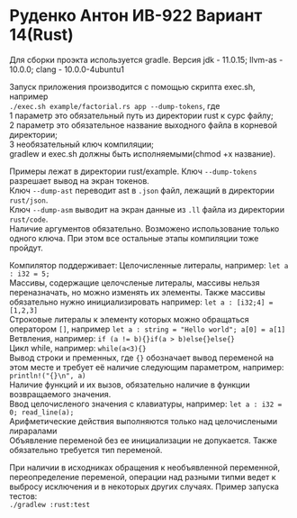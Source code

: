# Руденко Антон ИВ-922 Вариант 14(Rust)
Для сборки проэкта используется gradle.
Версия jdk - 11.0.15; llvm-as - 10.0.0; clang - 10.0.0-4ubuntu1

Запуск приложения производится с помощью скрипта exec.sh, например  
```./exec.sh example/factorial.rs app --dump-tokens```, где  
1 параметр это обязательный путь из директории rust к сурс файлу;  
2 параметр это обязательное название выходного файла в корневой директории;  
3 необязательный ключ компиляции;  
gradlew и exec.sh должны быть исполняемыми(chmod +x название).  

Примеры лежат в директории rust/example.
Ключ ```--dump-tokens``` разрешает вывод на экран токенов.  
Ключ ```--dump-ast``` переводит ast в ```.json``` файл, лежащий в директории ```rust/json```.  
Ключ ```--dump-asm``` выводит на экран данные из ```.ll``` файла из директории ```rust/code```.  
Наличие аргументов обязательно. Возможено использование только одного ключа. При этом все остальные этапы компиляции тоже пройдут.

Компилятор поддерживает:
Целочисленные литералы, например: 
```let a : i32 = 5;```   
Массивы, содержащие целочсленые литералы, массивы нельзя переназначать, но можно изменять их элементы. Также массивы обязательно нужно инициализировать например: ```let a : [i32;4] = [1,2,3]```  
Строковые литералы к элементу которых можно обращаться оператором ```[]```, например ```let a : string = "Hello world"; a[0] = a[1] ```   
Ветвления, например: ```if (a != b){}if(a > b)else{}else{} ```  
Цикл while, например: ```while(a<3){}```  
Вывод строки и пременных, где ```{}``` обозначает вывод переменой на этом месте и требует её наличие следующим параметром, например: ```println!("{}\n", a)```  
Наличие функций и их вызов, обязательно наличие в функции возвращаемого значения.  
Ввод целочисленого значения с клавиатуры, например: ```let a : i32 = 0; read_line(a);```  
Арифметические действия выполняются только над целочислеными лираралами  
Объявление переменой без ее инициализации не допукается. Также обязательно требуется тип переменой.

При наличии в исходниках обращения к необъявленной переменной, переопределение переменой, операции над разными типми ведет к выбросу исключения и в некоторых других случаях.
Пример запуска тестов:  
```./gradlew :rust:test```
